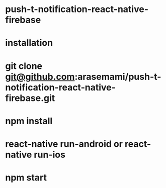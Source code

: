 # push-t-notification-react-native-firebase


# installation

# git clone git@github.com:arasemami/push-t-notification-react-native-firebase.git

# npm install

# react-native run-android    or   react-native run-ios

# npm start


